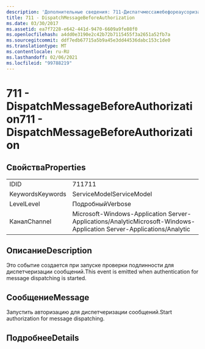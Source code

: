 ```yaml
---
description: 'Дополнительные сведения: 711-Диспатчмессажебефореаусоризатион'
title: 711 - DispatchMessageBeforeAuthorization
ms.date: 03/30/2017
ms.assetid: ea7f7228-e642-441d-9470-6609a9fe08f0
ms.openlocfilehash: a4dd0e3190e2c42b72b7115455f3a2651a52fb7a
ms.sourcegitcommit: ddf7edb67715a5b9a45e3dd44536dabc153c1de0
ms.translationtype: MT
ms.contentlocale: ru-RU
ms.lasthandoff: 02/06/2021
ms.locfileid: "99788219"
---
```

# <a name="711---dispatchmessagebeforeauthorization"></a><span data-ttu-id="8973a-103">711 - DispatchMessageBeforeAuthorization</span><span class="sxs-lookup"><span data-stu-id="8973a-103">711 - DispatchMessageBeforeAuthorization</span></span>

## <a name="properties"></a><span data-ttu-id="8973a-104">Свойства</span><span class="sxs-lookup"><span data-stu-id="8973a-104">Properties</span></span>  
  
|||  
|-|-|  
|<span data-ttu-id="8973a-105">ID</span><span class="sxs-lookup"><span data-stu-id="8973a-105">ID</span></span>|<span data-ttu-id="8973a-106">711</span><span class="sxs-lookup"><span data-stu-id="8973a-106">711</span></span>|  
|<span data-ttu-id="8973a-107">Keywords</span><span class="sxs-lookup"><span data-stu-id="8973a-107">Keywords</span></span>|<span data-ttu-id="8973a-108">ServiceModel</span><span class="sxs-lookup"><span data-stu-id="8973a-108">ServiceModel</span></span>|  
|<span data-ttu-id="8973a-109">Level</span><span class="sxs-lookup"><span data-stu-id="8973a-109">Level</span></span>|<span data-ttu-id="8973a-110">Подробный</span><span class="sxs-lookup"><span data-stu-id="8973a-110">Verbose</span></span>|  
|<span data-ttu-id="8973a-111">Канал</span><span class="sxs-lookup"><span data-stu-id="8973a-111">Channel</span></span>|<span data-ttu-id="8973a-112">Microsoft-Windows-Application Server-Applications/Analytic</span><span class="sxs-lookup"><span data-stu-id="8973a-112">Microsoft-Windows-Application Server-Applications/Analytic</span></span>|  
  
## <a name="description"></a><span data-ttu-id="8973a-113">Описание</span><span class="sxs-lookup"><span data-stu-id="8973a-113">Description</span></span>  

 <span data-ttu-id="8973a-114">Это событие создается при запуске проверки подлинности для диспетчеризации сообщений.</span><span class="sxs-lookup"><span data-stu-id="8973a-114">This event is emitted when authentication for message dispatching is started.</span></span>  
  
## <a name="message"></a><span data-ttu-id="8973a-115">Сообщение</span><span class="sxs-lookup"><span data-stu-id="8973a-115">Message</span></span>  

 <span data-ttu-id="8973a-116">Запустить авторизацию для диспетчеризации сообщений.</span><span class="sxs-lookup"><span data-stu-id="8973a-116">Start authorization for message dispatching.</span></span>  
  
## <a name="details"></a><span data-ttu-id="8973a-117">Подробнее</span><span class="sxs-lookup"><span data-stu-id="8973a-117">Details</span></span>
